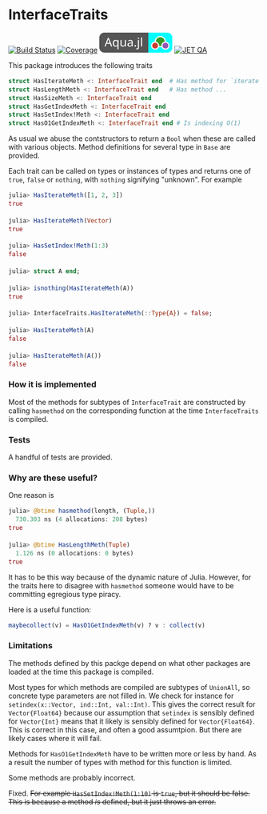 # InterfaceTraits

[![Build Status](https://github.com/jlapeyre/InterfaceTraits.jl/actions/workflows/CI.yml/badge.svg?branch=main)](https://github.com/jlapeyre/InterfaceTraits.jl/actions/workflows/CI.yml?query=branch%3Amain)
[![Coverage](https://codecov.io/gh/jlapeyre/InterfaceTraits.jl/branch/main/graph/badge.svg)](https://codecov.io/gh/jlapeyre/InterfaceTraits.jl)
[![Aqua QA](https://raw.githubusercontent.com/JuliaTesting/Aqua.jl/master/badge.svg)](https://github.com/JuliaTesting/Aqua.jl)
[![JET QA](https://img.shields.io/badge/JET.jl-%E2%9C%88%EF%B8%8F-%23aa4444)](https://github.com/aviatesk/JET.jl)

This package introduces the following traits

```julia
struct HasIterateMeth <: InterfaceTrait end  # Has method for `iterate`
struct HasLengthMeth <: InterfaceTrait end   # Has method ...
struct HasSizeMeth <: InterfaceTrait end
struct HasGetIndexMeth <: InterfaceTrait end
struct HasSetIndex!Meth <: InterfaceTrait end
struct HasO1GetIndexMeth <: InterfaceTrait end # Is indexing O(1)
```

As usual we abuse the contstructors to return a `Bool` when these are called with various objects.
Method definitions for several type in `Base` are provided.

Each trait can be called on types or instances of types and returns one of `true`, `false` or `nothing`,
with `nothing` signifying "unknown". For example
```julia
julia> HasIterateMeth([1, 2, 3])
true

julia> HasIterateMeth(Vector)
true

julia> HasSetIndex!Meth(1:3)
false

julia> struct A end;

julia> isnothing(HasIterateMeth(A))
true

julia> InterfaceTraits.HasIterateMeth(::Type{A}) = false;

julia> HasIterateMeth(A)
false

julia> HasIterateMeth(A())
false
```

### How it is implemented

Most of the methods for subtypes of `InterfaceTrait` are constructed by calling `hasmethod` on the
corresponding function at the time `InterfaceTraits` is compiled.

### Tests

A handful of tests are provided.

### Why are these useful?

One reason is
```julia
julia> @btime hasmethod(length, (Tuple,))
  730.303 ns (4 allocations: 208 bytes)
true

julia> @btime HasLengthMeth(Tuple)
  1.126 ns (0 allocations: 0 bytes)
true
```

It has to be this way because of the dynamic nature of Julia. However, for the traits here to
disagree with `hasmethod` someone would have to be committing egregious type piracy.


Here is a useful function:
```julia
maybecollect(v) = HasO1GetIndexMeth(v) ? v : collect(v)
```

### Limitations

The methods defined by this packge depend on what other packages are loaded at the time this package is compiled.

Most types for which methods are compiled are subtypes of `UnionAll`, so concrete type parameters are not filled in.
We check for instance for `setindex(x::Vector, ind::Int, val::Int)`. This gives the correct result for
`Vector{Float64}` because our assumption that `setindex` is sensibly defined for `Vector{Int}` means that it
likely is sensibly defined for `Vector{Float64}`. This is correct in this case, and often a good assumtpion. But
there are likely cases where it will fail.

Methods for `HasO1GetIndexMeth` have to be written more or less by hand. As a result the number of types with
method for this function is limited.

Some methods are probably incorrect.

Fixed. ~~For example `HasSetIndex!Meth(1:10)` is `true`, but it should be false.
This is because a method *is* defined, but it just throws an error.~~

